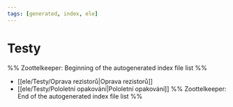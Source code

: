 ```yaml
---
tags: [generated, index, ele]
---
```

# Testy
%% Zoottelkeeper: Beginning of the autogenerated index file list  %%
-  [[ele/Testy/Oprava rezistorů|Oprava rezistorů]]
-  [[ele/Testy/Pololetní opakování|Pololetní opakování]]
%% Zoottelkeeper: End of the autogenerated index file list  %%

